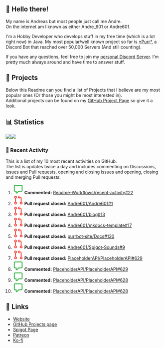 <!-- Links -->
[purr]: https://purrbot.site
[discord]: https://discord.gg/6dazXp6
[website]: https://andre601.ch
[github]: https://andre601.ch/projects
[spigot]: https://www.spigotmc.org/resources/authors/56829/
[patreon]: https://patreon.com/andre_601
[ko-fi]: https://ko-fi.com/andre_601

## 👋 Hello there!
My name is Andreas but most people just call me Andre.  
On the internet am I known as either Andre_601 or Andre601.

I'm a Hobby Developer who develops stuff in my free time (which is a lot right now) in Java. My most popular/well known project so far is [\*Purr\*][purr], a Discord Bot that reached over 50,000 Servers (And still counting).

If you have any questions, feel free to join my [personal Discord Server][discord]. I'm pretty much always around and have time to answer stuff.

## 📁 Projects
Below this Readme can you find a list of Projects that I believe are my most popular ones (Or those you might be most interested in).  
Additional projects can be found on my [GitHub Project Page][github] so give it a look.

## 📊 Statistics
<img height="195px" src="https://github-readme-stats.vercel.app/api?username=Andre601&show_icons=true&hide_rank=true&title_color=3498db&bg_color=ffffff00&text_color=718096&disable_animations=true"><img height="195px" src="https://github-readme-stats.vercel.app/api/top-langs?username=Andre601&layout=compact&title_color=3498db&bg_color=ffffff00&text_color=718096">

### 📜 Recent Activity
This is a list of my 10 most recent activities on GitHub.  
The list is updates twice a day and includes commenting on Discussions, issues and Pull requests, opening and closing issues and opening, closing and merging Pull requests.

<!--START_SECTION:activity-->
1. ![comment] **Commented:** [Readme-Workflows/recent-activity#22](https://github.com/Readme-Workflows/recent-activity/issues/22)
2. ![pullRequestClosed] **Pull request closed:** [Andre601/Andre601#1](https://github.com/Andre601/Andre601/pull/1)
3. ![pullRequestClosed] **Pull request closed:** [Andre601/blog#13](https://github.com/Andre601/blog/pull/13)
4. ![pullRequestClosed] **Pull request closed:** [Andre601/mkdocs-template#17](https://github.com/Andre601/mkdocs-template/pull/17)
5. ![pullRequestClosed] **Pull request closed:** [purrbot-site/Docs#130](https://github.com/purrbot-site/Docs/pull/130)
6. ![pullRequestClosed] **Pull request closed:** [Andre601/Spigot-Sounds#9](https://github.com/Andre601/Spigot-Sounds/pull/9)
7. ![pullRequestClosed] **Pull request closed:** [PlaceholderAPI/PlaceholderAPI#629](https://github.com/PlaceholderAPI/PlaceholderAPI/pull/629)
8. ![comment] **Commented:** [PlaceholderAPI/PlaceholderAPI#629](https://github.com/PlaceholderAPI/PlaceholderAPI/issues/629)
9. ![comment] **Commented:** [PlaceholderAPI/PlaceholderAPI#628](https://github.com/PlaceholderAPI/PlaceholderAPI/issues/628)
10. ![comment] **Commented:** [PlaceholderAPI/PlaceholderAPI#628](https://github.com/PlaceholderAPI/PlaceholderAPI/issues/628)
<!--END_SECTION:activity-->

## 🔗 Links
- [Website]
- [GitHub Projects page][github]
- [Spigot Page][spigot]
- [Patreon]
- [Ko-fi]

<!-- Badges -->
[issueOpened]: https://raw.githubusercontent.com/Andre601/Andre601/4dadd89f960758755927537b4108e03eb2d93eba/images/IssueOpened.svg
[issueClosed]: https://raw.githubusercontent.com/Andre601/Andre601/4dadd89f960758755927537b4108e03eb2d93eba/images/IssueClosed.svg
[pullRequestOpened]: https://raw.githubusercontent.com/Andre601/Andre601/4dadd89f960758755927537b4108e03eb2d93eba/images/PullRequestOpened.svg
[pullRequestClosed]: https://raw.githubusercontent.com/Andre601/Andre601/4dadd89f960758755927537b4108e03eb2d93eba/images/PullRequestClosed.svg
[pullRequestMerged]: https://raw.githubusercontent.com/Andre601/Andre601/4dadd89f960758755927537b4108e03eb2d93eba/images/PullRequestMerged.svg
[comment]: https://raw.githubusercontent.com/Andre601/Andre601/4dadd89f960758755927537b4108e03eb2d93eba/images/Comment.svg
